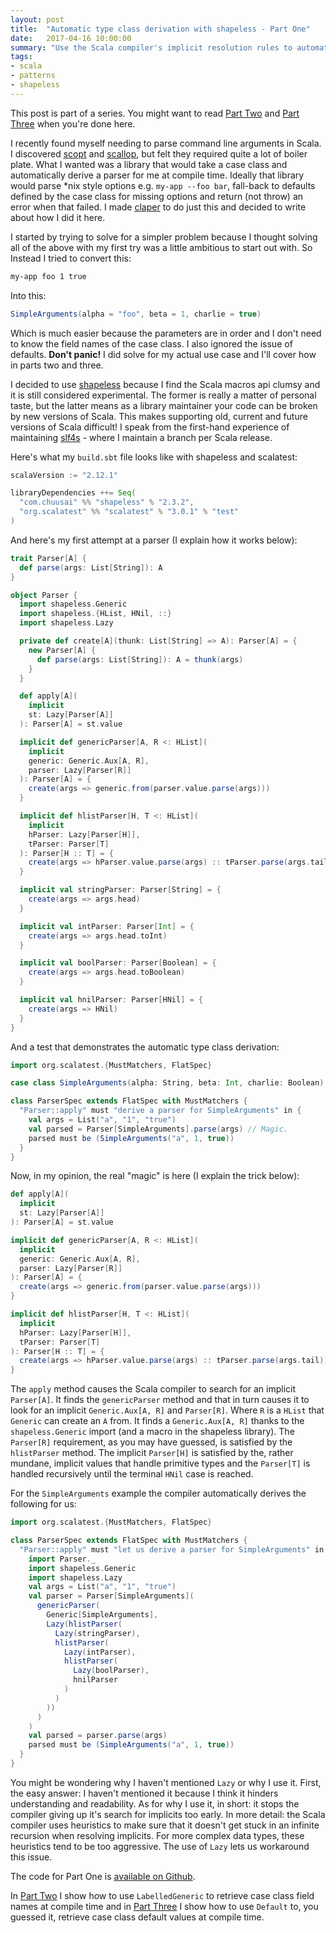 ```yaml
---
layout: post
title:  "Automatic type class derivation with shapeless - Part One"
date:   2017-04-16 10:00:00
summary: "Use the Scala compiler's implicit resolution rules to automatically derive type class instances"
tags:
- scala
- patterns
- shapeless
---
```


This post is part of a series. You might want to read [Part Two][part-two] and [Part Three][part-three] when you're done here.

I recently found myself needing to parse command line arguments in Scala. I discovered [scopt](https://github.com/scopt/scopt) and [scallop](https://github.com/scallop/scallop), but felt they required quite a lot of boiler plate. What I wanted was a library that would take a case class and automatically derive a parser for me at compile time. Ideally that library would parse \*nix style options e.g. `my-app --foo bar`, fall-back to defaults defined by the case class for missing options and return (not throw) an error when that failed. I made [claper](https://github.com/mattroberts297/claper) to do just this and decided to write about how I did it here.

I started by trying to solve for a simpler problem because I thought solving all of the above with my first try was a little ambitious to start out with. So Instead I tried to convert this:

```bash
my-app foo 1 true
```

Into this:

```scala
SimpleArguments(alpha = "foo", beta = 1, charlie = true)
```

Which is much easier because the parameters are in order and I don't need to know the field names of the case class. I also ignored the issue of defaults. **Don't panic!** I did solve for my actual use case and I'll cover how in parts two and three.

I decided to use [shapeless](https://github.com/milessabin/shapeless) because I find the Scala macros api clumsy and it is still considered experimental. The former is really a matter of personal taste, but the latter means as a library maintainer your code can be broken by new versions of Scala. This makes supporting old, current and future versions of Scala difficult! I speak from the first-hand experience of maintaining [slf4s](https://github.com/mattroberts297/slf4s) - where I maintain a branch per Scala release.

Here's what my `build.sbt` file looks like with shapeless and scalatest:

```scala
scalaVersion := "2.12.1"

libraryDependencies ++= Seq(
  "com.chuusai" %% "shapeless" % "2.3.2",
  "org.scalatest" %% "scalatest" % "3.0.1" % "test"
)
```

And here's my first attempt at a parser (I explain how it works below):

```scala
trait Parser[A] {
  def parse(args: List[String]): A
}

object Parser {
  import shapeless.Generic
  import shapeless.{HList, HNil, ::}
  import shapeless.Lazy

  private def create[A](thunk: List[String] => A): Parser[A] = {
    new Parser[A] {
      def parse(args: List[String]): A = thunk(args)
    }
  }

  def apply[A](
    implicit
    st: Lazy[Parser[A]]
  ): Parser[A] = st.value

  implicit def genericParser[A, R <: HList](
    implicit
    generic: Generic.Aux[A, R],
    parser: Lazy[Parser[R]]
  ): Parser[A] = {
    create(args => generic.from(parser.value.parse(args)))
  }

  implicit def hlistParser[H, T <: HList](
    implicit
    hParser: Lazy[Parser[H]],
    tParser: Parser[T]
  ): Parser[H :: T] = {
    create(args => hParser.value.parse(args) :: tParser.parse(args.tail))
  }

  implicit val stringParser: Parser[String] = {
    create(args => args.head)
  }

  implicit val intParser: Parser[Int] = {
    create(args => args.head.toInt)
  }

  implicit val boolParser: Parser[Boolean] = {
    create(args => args.head.toBoolean)
  }

  implicit val hnilParser: Parser[HNil] = {
    create(args => HNil)
  }
}
```

And a test that demonstrates the automatic type class derivation:

```scala
import org.scalatest.{MustMatchers, FlatSpec}

case class SimpleArguments(alpha: String, beta: Int, charlie: Boolean)

class ParserSpec extends FlatSpec with MustMatchers {
  "Parser::apply" must "derive a parser for SimpleArguments" in {
    val args = List("a", "1", "true")
    val parsed = Parser[SimpleArguments].parse(args) // Magic.
    parsed must be (SimpleArguments("a", 1, true))
  }
}
```

Now, in my opinion, the real "magic" is here (I explain the trick below):

```scala
def apply[A](
  implicit
  st: Lazy[Parser[A]]
): Parser[A] = st.value

implicit def genericParser[A, R <: HList](
  implicit
  generic: Generic.Aux[A, R],
  parser: Lazy[Parser[R]]
): Parser[A] = {
  create(args => generic.from(parser.value.parse(args)))
}

implicit def hlistParser[H, T <: HList](
  implicit
  hParser: Lazy[Parser[H]],
  tParser: Parser[T]
): Parser[H :: T] = {
  create(args => hParser.value.parse(args) :: tParser.parse(args.tail))
}
```

The `apply` method causes the Scala compiler to search for an implicit `Parser[A]`. It finds the `genericParser` method and that in turn causes it to look for an implicit `Generic.Aux[A, R]` and `Parser[R]`. Where `R` is a `HList` that `Generic` can create an `A` from. It finds a `Generic.Aux[A, R]` thanks to the `shapeless.Generic` import (and a macro in the shapeless library). The `Parser[R]` requirement, as you may have guessed, is satisfied by the `hlistParser` method. The implicit `Parser[H]` is satisfied by the, rather mundane, implicit values that handle primitive types and the `Parser[T]` is handled recursively until the terminal `HNil` case is reached.

For the `SimpleArguments` example the compiler automatically derives the following for us:

```scala
import org.scalatest.{MustMatchers, FlatSpec}

class ParserSpec extends FlatSpec with MustMatchers {
  "Parser::apply" must "let us derive a parser for SimpleArguments" in {
    import Parser._
    import shapeless.Generic
    import shapeless.Lazy
    val args = List("a", "1", "true")
    val parser = Parser[SimpleArguments](
      genericParser(
        Generic[SimpleArguments],
        Lazy(hlistParser(
          Lazy(stringParser),
          hlistParser(
            Lazy(intParser),
            hlistParser(
              Lazy(boolParser),
              hnilParser
            )
          )
        ))
      )
    )
    val parsed = parser.parse(args)
    parsed must be (SimpleArguments("a", 1, true))
  }
}

```

You might be wondering why I haven't mentioned `Lazy` or why I use it. First, the easy answer: I haven't mentioned it because I think it hinders understanding and readability. As for why I use it, in short: it stops the compiler giving up it's search for implicits too early. In more detail: the Scala compiler uses heuristics to make sure that it doesn't get stuck in an infinite recursion when resolving implicits. For more complex data types, these heuristics tend to be too aggressive. The use of `Lazy` lets us workaround this issue.

The code for Part One is [available on Github](https://github.com/mattroberts297/automatic-type-class-derivation-part-one).

In [Part Two][part-two] I show how to use `LabelledGeneric` to retrieve case class field names at compile time and in [Part Three][part-three] I show how to use `Default` to, you guessed it, retrieve case class default values at compile time.

[part-two]: https://mattroberts.io/posts/2017/04/18/automatic-type-class-derivation-with-shapeless-part-two/

[part-three]: https://mattroberts.io/posts/2017/04/20/automatic-type-class-derivation-with-shapeless-part-three/
